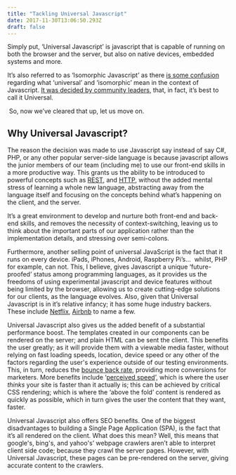```yaml
---
title: "Tackling Universal Javascript"
date: 2017-11-30T13:06:50.293Z
draft: false
---
```


Simply put, ‘Universal Javascript’ is javascript that is capable of running on both the browser and the server, but also on native devices, embedded systems and more.

It’s also referred to as ‘Isomorphic Javascript’ as there [is some confusion](https://medium.com/@ghengeveld/isomorphism-vs-universal-javascript-4b47fb481beb#.qynvprq3b) regarding what ‘universal’ and ‘isomorphic’ mean in the context of Javascript. [It was decided by community leaders](https://medium.com/@mjackson/universal-javascript-4761051b7ae9#.difdd2cgz), that, in fact, it’s best to call it Universal.

 So, now we’ve cleared that up, let us move on.

## Why Universal Javascript?

The reason the decision was made to use Javascript say instead of say C\#, PHP, or any other popular server-side language is because javascript allows the junior members of our team (including me) to use our front-end skills in a more productive way. This grants us the ability to be introduced to powerful concepts such as [REST](http://rest.elkstein.org/), and [HTTP](https://varvy.com/http/basics.html), without the added mental stress of learning a whole new language, abstracting away from the language itself and focusing on the concepts behind what’s happening on the client, and the server.

It’s a great environment to develop and nurture both front-end and back-end skills, and removes the necessity of context-switching, leaving us to think about the important parts of our application rather than the implementation details, and stressing over semi-colons.

Furthermore, another selling point of universal JavaScript is the fact that it runs on every device. iPads, iPhones, Android, Raspberry Pi’s...  whilst, PHP for example, can not. This, I believe, gives Javascript a unique ‘future-proofed’ status among programming languages, as it provides us the freedoms of using experimental javascript and device features without being limited by the browser, allowing us to create cutting-edge solutions for our clients, as the language evolves. Also, given that Universal Javascript is in it’s relative infancy; it has some huge industry backers. These include [Netflix](https://www.infoq.com/news/2015/08/netflix-universal-javascript), [Airbnb](https://nerds.airbnb.com/isomorphic-javascript-future-web-apps/) to name a few.

Universal Javascript also gives us the added benefit of a substantial performance boost. The templates created in our components can be rendered on the server; and plain HTML can be sent the client. This benefits the user greatly; as it will provide them with a viewable media faster, without relying on fast loading speeds, location, device speed or any other of the factors regarding the user's experience outside of our testing environments. This, in turn, reduces the [bounce back rate](https://support.google.com/analytics/answer/1009409?hl=en), providing more conversions for marketers. More benefits include ‘[perceived speed](http://blog.teamtreehouse.com/perceived-performance)’, which is where the user *thinks* your site is faster than it actually is; this can be achieved by critical CSS rendering; which is where the ‘above the fold’ content is rendered as quickly as possible, which in turn gives the user the content that they want, faster.

Universal Javascript also offers SEO benefits. One of the biggest disadvantages to building a Single Page Application (SPA), is the fact that it’s all rendered on the client. What does this mean? Well, this means that google's, bing's, and yahoo's’ webpage crawlers aren’t able to interpret client side code; because they crawl the server pages. However, with Universal Javascript, these pages can be pre-rendered on the server, giving accurate content to the crawlers.
